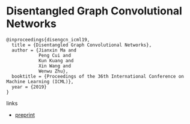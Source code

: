# Disentangled Graph Convolutional Networks

```
@inproceedings{disengcn_icml19,
  title = {Disentangled Graph Convolutional Networks},
  author = {Jianxin Ma and
            Peng Cui and
            Kun Kuang and
            Xin Wang and
            Wenwu Zhu},
  booktitle = {Proceedings of the 36th International Conference on Machine Learning (ICML)},
  year = {2019}
}
```

links
- [preprint](http://pengcui.thumedialab.com/papers/DisenGCN.pdf)

